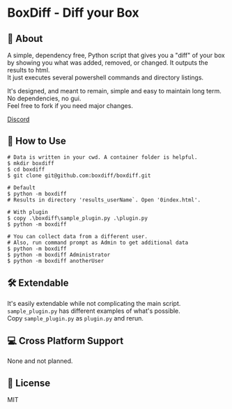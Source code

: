 # BoxDiff - Diff your Box

## 💎 About

A simple, dependency free, Python script that gives you a "diff" of your box by showing you what was added, removed, 
or changed. It outputs the results to html.  
It just executes several powershell commands and directory listings.

It's designed, and meant to remain, simple and easy to maintain long term. No dependencies, no gui.  
Feel free to fork if you need major changes.

[Discord](https://discord.gg/JdrGQKqAUe)

## 📖 How to Use

```shell
# Data is written in your cwd. A container folder is helpful.
$ mkdir boxdiff
$ cd boxdiff
$ git clone git@github.com:boxdiff/boxdiff.git

# Default
$ python -m boxdiff
# Results in directory 'results_userName`. Open '0index.html'.

# With plugin
$ copy .\boxdiff\sample_plugin.py .\plugin.py
$ python -m boxdiff

# You can collect data from a different user.
# Also, run command prompt as Admin to get additional data
$ python -m boxdiff
$ python -m boxdiff Administrator
$ python -m boxdiff anotherUser
```

## 🛠️ Extendable

It's easily extendable while not complicating the main script.  
`sample_plugin.py` has different examples of what's possible.  
Copy `sample_plugin.py` as `plugin.py` and rerun.

## 💻 Cross Platform Support

None and not planned.

## 📜 License

MIT